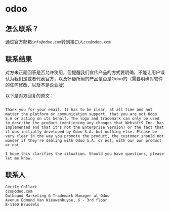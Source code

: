 # odoo

## 怎么联系？

通过官方邮箱`info@odoo.com`转到接口人`cco@odoo.com`  

## 联系结果

对方未正面回答是否允许使用，但提醒我们宣传产品的方式要明确，不能让用户误认为我们是或者代表官方，以及怀疑所用的产品是否是Odoo的（需要明确对软件的任何修改，以及不是企业版）  

以下是对方回复的原文：  
```

Thank you for your email. It has to be clear, at all time and not matter the platform or communication support, that you are not Odoo S.A or acting on its behalf. The logo and trademark can only be used to describe the product (mentioning any changes that Websoft9 Inc. has implemented and that it's not the Enterprise version) or the fact that it was initially developed by Odoo S.A. but nothing else. Please be very clear in the way you promote the product, the customer should not wonder if they're dealing with Odoo S.A. or not, with our own product or not.

I hope this clarifies the situation. Should you have questions, please let me know.
```

## 联系人

```
Cécile Collart
cco@odoo.com
Outbound Marketing & Trademark Manager at Odoo
Avenue Edmond Van Nieuwenhuyse, 6 - 3rd floor
B-1160 Brussels
```
